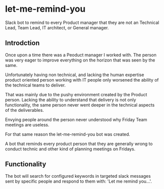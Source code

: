 # let-me-remind-you
Slack bot to remind to every Product manager that they are not an Technical Lead, Team Lead, IT architect, or General manager.

## Introdction

Once upon a time there was a Peoduct manager I worked with.
The person was very eager to improve everything on the horizon that was seen by the same.

Unfortunately having non technical, and lacking the human expertise product oriented person working with IT people only worsened the
ability of the technical teams to deliver.

That was mainly due to the pushy environment created by the Product person. Lacking the ability to understand that delivery is not only functionality, the
same person never went deeper in the technical aspects of the deliverables.

Envying people around the person never understood why Friday Team meetings are useless.

For that same reason the let-me-remind-you bot was created.

A bot that reminds every product person that they are generally wrong to conduct technic and other kind of planning meetings on Fridays.

## Functionality 

The bot will search for configured keywords in targeted slack messages sent by specific people and respond to them with: 'Let me remind you...'.
